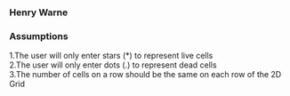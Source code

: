 ### Henry Warne ###
### Assumptions ###

1.The user will only enter stars (*) to represent live cells <br />
2.The user will only enter dots (.) to represent dead cells <br />
3.The number of cells on a row should be the same on each row of the 2D Grid <br />

